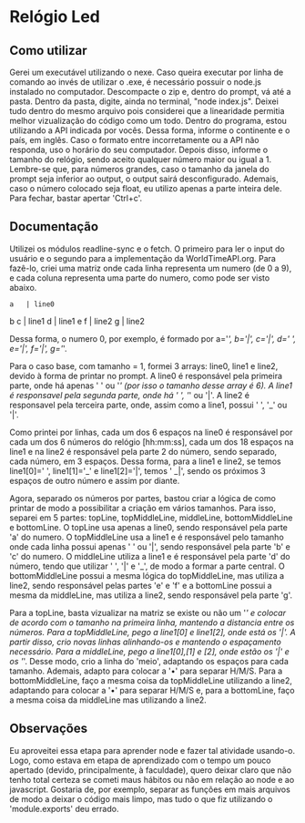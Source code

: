 # Relógio Led

## Como utilizar
  Gerei um executável utilizando o nexe. Caso queira executar por linha de comando ao invés de utilizar o .exe, é necessário possuir o node.js instalado no computador.
  Descompacte o zip e, dentro do prompt, vá até a pasta. Dentro da pasta, digite, ainda no terminal, "node index.js".
  Deixei tudo dentro do mesmo arquivo pois considerei que a linearidade permitia melhor vizualização do código como um todo.
  Dentro do programa, estou utilizando a API indicada por vocês. Dessa forma, informe o continente e o país, em inglês. Caso o formato entre incorretamente ou a API não responda, uso o horário do seu computador.
  Depois disso, informe o tamanho do relógio, sendo aceito qualquer número maior ou igual a 1. Lembre-se que, para números grandes, caso o tamanho da janela do prompt seja inferior ao output, o output sairá desconfigurado. Ademais, caso o número colocado seja float, eu utilizo apenas a parte inteira dele. Para fechar, bastar apertar 'Ctrl+c'.


## Documentação
  Utilizei os módulos readline-sync e o fetch. O primeiro para ler o input do usuário e o segundo para a implementação da WorldTimeAPI.org.
  Para fazê-lo, criei uma matriz onde cada linha representa um numero (de 0 a 9), e cada coluna representa uma parte do numero, como pode ser visto abaixo. 

    a   | line0
  b   c | line1
    d   | line1
  e   f | line2
    g   | line2

  Dessa forma, o numero 0, por exemplo, é formado por a='_', b='|', c='|', d=' ', e='|', f='|', g='_'.

  Para o caso base, com tamanho = 1, formei 3 arrays: line0, line1 e line2, devido à forma de printar no prompt. A line0 é responsável pela primeira parte, onde há apenas ' ' ou '_' (por isso o tamanho desse array é 6). A line1 é responsavel pela segunda parte, onde há ' ', '_' ou '|'. A line2 é responsavel pela terceira parte, onde, assim como a line1, possui ' ', '_' ou '|'.

  Como printei por linhas, cada um dos 6 espaços na line0 é responsável por cada um dos 6 números do relógio [hh:mm:ss], cada um dos 18 espaços na line1 e na line2 é responsável pela parte 2 do número, sendo separado, cada número, em 3 espaços. Dessa forma, para a line1 e line2, se temos line1[0]=' ', line1[1]='_' e line1[2]='|', temos ' _|', sendo os próximos 3 espaços de outro número e assim por diante.

  Agora, separado os números por partes, bastou criar a lógica de como printar de modo a possibilitar a criação em vários tamanhos. Para isso, separei em 5 partes: topLine, topMiddleLine, middleLine, bottomMiddleLine e bottomLine. O topLine usa apenas a line0, sendo responsável pela parte 'a' do numero. O topMiddleLine usa a line1 e é responsável pelo tamanho onde cada linha possui apenas ' ' ou '|', sendo responsável pela parte 'b' e 'c' do numero. O middleLine utiliza a line1 e é responsável pela parte 'd' do número, tendo que utilizar ' ', '|' e '_', de modo a formar a parte central. O bottomMiddleLine possui a mesma lógica do topMiddleLine, mas utiliza a line2, sendo responsável pelas partes 'e' e 'f' e a bottomLine possui a mesma da middleLine, mas utiliza a line2, sendo responsável pela parte 'g'.

  Para a topLine, basta vizualizar na matriz se existe ou não um '_' e colocar de acordo com o tamanho na primeira linha, mantendo a distancia entre os números.
  Para a topMiddleLine, pego a line1[0] e line1[2], onde está os '|'. A partir disso, crio novas linhas alinhando-os e mantendo o espaçamento necessário.
  Para a middleLine, pego a line1[0],[1] e [2], onde estão os '|' e os '_'. Desse modo, crio a linha do 'meio', adaptando os espaços para cada tamanho. Ademais, adapto para colocar a '•' para separar H/M/S.
  Para a bottomMiddleLine, faço a mesma coisa da topMiddleLine utilizando a line2, adaptando para colocar a '•' para separar H/M/S e, para a bottomLine, faço a mesma coisa da middleLine mas utilizando a line2.

## Observações 
  Eu aproveitei essa etapa para aprender node e fazer tal atividade usando-o. Logo, como estava em etapa de aprendizado com o tempo um pouco apertado (devido, principalmente, à faculdade), quero deixar claro que não tenho total certeza se cometi maus hábitos ou não em relação ao node e ao javascript. Gostaria de, por exemplo, separar as funções em mais arquivos de modo a deixar o código mais limpo, mas tudo o que fiz utilizando o 'module.exports' deu errado.
